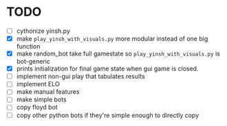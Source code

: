 # TODO

- [ ] cythonize yinsh.py
- [x] make `play_yinsh_with_visuals.py` more modular instead of one big function
- [x] make random_bot take full gamestate so `play_yinsh_with_visuals.py` is bot-generic
- [x] prints initialization for final game state when gui game is closed.
- [ ] implement non-gui play that tabulates results
- [ ] implement ELO
- [ ] make manual features
- [ ] make simple bots
- [ ] copy floyd bot
- [ ] copy other python bots if they're simple enough to directly copy
